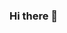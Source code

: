 ### Hi there 👋

<!--
**HumbleAplomb/HumbleAplomb** is a ✨ _special_ ✨ repository because its `README.md` (this file) appears on your GitHub profile.

Here are some ideas to get you started:

- 🔭 I’m currently working on cyber security
- 🌱 I’m currently learning python
- 👯 I’m looking to collaborate on software
- 🤔 I’m looking for help with software
- 💬 Ask me about anything
- 📫 How to reach me: yeboahsolomon2001@gmail.com 
-->

